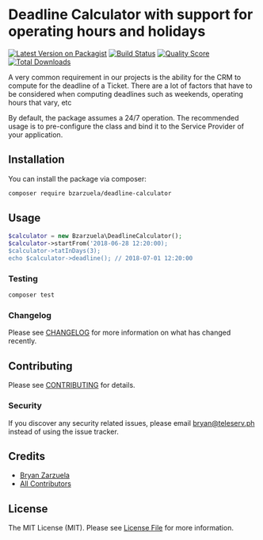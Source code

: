 # Deadline Calculator with support for operating hours and holidays

[![Latest Version on Packagist](https://img.shields.io/packagist/v/bzarzuela/deadline-calculator.svg?style=flat-square)](https://packagist.org/packages/bzarzuela/deadline-calculator)
[![Build Status](https://img.shields.io/travis/bzarzuela/deadline-calculator/master.svg?style=flat-square)](https://travis-ci.org/bzarzuela/deadline-calculator)
[![Quality Score](https://img.shields.io/scrutinizer/g/bzarzuela/deadline-calculator.svg?style=flat-square)](https://scrutinizer-ci.com/g/bzarzuela/deadline-calculator)
[![Total Downloads](https://img.shields.io/packagist/dt/bzarzuela/deadline-calculator.svg?style=flat-square)](https://packagist.org/packages/bzarzuela/deadline-calculator)


A very common requirement in our projects is the ability for the CRM to compute for the deadline of a Ticket.
There are a lot of factors that have to be considered when computing deadlines such as weekends, operating hours that vary, etc

By default, the package assumes a 24/7 operation. The recommended usage is to pre-configure the class and bind it 
to the Service Provider of your application. 

## Installation

You can install the package via composer:

```bash
composer require bzarzuela/deadline-calculator
```

## Usage

``` php
$calculator = new Bzarzuela\DeadlineCalculator();
$calculator->startFrom('2018-06-28 12:20:00);
$calculator->tatInDays(3);
echo $calculator->deadline(); // 2018-07-01 12:20:00 
```

### Testing

``` bash
composer test
```

### Changelog

Please see [CHANGELOG](CHANGELOG.md) for more information on what has changed recently.

## Contributing

Please see [CONTRIBUTING](CONTRIBUTING.md) for details.

### Security

If you discover any security related issues, please email bryan@teleserv.ph instead of using the issue tracker.

## Credits

- [Bryan Zarzuela](https://github.com/bzarzuela)
- [All Contributors](../../contributors)

## License

The MIT License (MIT). Please see [License File](LICENSE.md) for more information.
